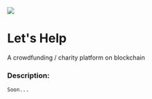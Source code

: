 <img src="https://hackerlink.s3.amazonaws.com/static/files/letsHelp.png">

# Let's Help

A crowdfunding / charity platform on blockchain

### Description:

`Soon...`
